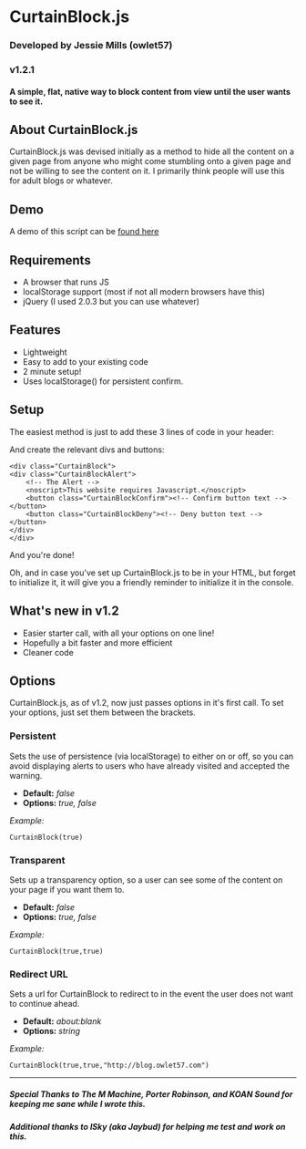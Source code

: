# CurtainBlock.js
### Developed by Jessie Mills (owlet57)
### v1.2.1
#### A simple, flat, native way to block content from view until the user wants to see it.

## About CurtainBlock.js

CurtainBlock.js was devised initially as a method to hide all the content on a given page from anyone who might come stumbling onto a given page and not be willing to see the content on it. I primarily think people will use this for adult blogs or whatever.

## Demo

A demo of this script can be [found here](http://owlet57.github.io/CurtainBlock.js)

## Requirements

* A browser that runs JS
* localStorage support (most if not all modern browsers have this)
* jQuery (I used 2.0.3 but you can use whatever)

## Features

* Lightweight
* Easy to add to your existing code
* 2 minute setup!
* Uses localStorage() for persistent confirm.

## Setup

The easiest method is just to add these 3 lines of code in your header:

  <link rel="stylesheet" href="CurtainBlock.css" />
	<script src="CurtainBlock.min.js"></script>
	<script>CurtainBlock(true);</script>

And create the relevant divs and buttons:

	<div class="CurtainBlock">
    <div class="CurtainBlockAlert">
        <!-- The Alert -->
        <noscript>This website requires Javascript.</noscript>
        <button class="CurtainBlockConfirm"><!-- Confirm button text --></button>
        <button class="CurtainBlockDeny"><!-- Deny button text --></button>
    </div>
	</div>

And you're done!

Oh, and in case you've set up CurtainBlock.js to be in your HTML, but forget to initialize it, it will give you a friendly reminder to initialize it in the console.

## What's new in v1.2

* Easier starter call, with all your options on one line!
* Hopefully a bit faster and more efficient
* Cleaner code

## Options

CurtainBlock.js, as of v1.2, now just passes options in it's first call.  To set your options, just set them between the brackets.

### Persistent

Sets the use of persistence (via localStorage) to either on or off, so you can avoid displaying alerts to users who have already visited and accepted the warning.

* **Default:** *false*
* **Options:** *true, false*

*Example:*
	
	CurtainBlock(true)

### Transparent

Sets up a transparency option, so a user can see some of the content on your page if you want them to.

* **Default:** *false*
* **Options:** *true, false*

*Example:*
	
	CurtainBlock(true,true)

### Redirect URL

Sets a url for CurtainBlock to redirect to in the event the user does not want to continue ahead.

* **Default:** *about:blank*
* **Options:** *string*

*Example:*

	CurtainBlock(true,true,"http://blog.owlet57.com")

*** 

##### Special Thanks to The M Machine, Porter Robinson, and KOAN Sound for keeping me sane while I wrote this.
##### Additional thanks to ISky (aka Jaybud) for helping me test and work on this.

